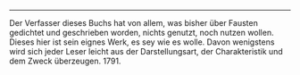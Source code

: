 <hr class="short" />

Der Verfasser dieses Buchs hat von allem, was bisher über Fausten gedichtet und geschrieben worden, nichts genutzt, noch nutzen wollen. Dieses hier ist sein eignes Werk, es sey wie es wolle. Davon wenigstens wird sich jeder Leser leicht aus der Darstellungsart, der Charakteristik und dem Zweck überzeugen. 1791.